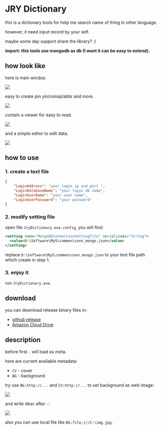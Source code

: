 # JRY Dictionary

this is a dictionary tools for help me search name of thing in other language.

however, it need input record by your self.

maybe some day support share the library? :)

**import: this tools use mongodb as db (I want it can be easy to extend).**

## how look like

here is main windos:

![](https://i.imgur.com/7uQKkG9.png)

easy to create pin yin/romaji/abbr and more.

![](https://i.imgur.com/tlnEyCD.png)

contain a viewer for easy to read.

![](https://i.imgur.com/uiD8yBr.png)

and a simple editor to edit data.

![](https://i.imgur.com/UZyXRzP.png)

## how to use

### 1. create a text file

``` json
{
    "LoginAddress": "your login ip and port ",
    "LoginDatabaseName": "your login db name",
    "LoginUserName": "your user name",
    "LoginUserPassword": "your password"
}
```

### 2. modify setting file

open file `JryDictionary.exe.config`, you will find:

``` xml
<setting name="MongoDbConnectionSettingFile" serializeAs="String">
  <value>D:\Software\MyS\common\conn_mongo.json</value>
</setting>
```

replace `D:\Software\MyS\common\conn_mongo.json` to your text file path which create in step 1.

### 3. enjoy it

run `JryDictionary.exe`. 

## download

you can download release binary files in:

* [github release](https://github.com/Cologler/JRYDictionary/releases)
* [Amazon Cloud Drive](http://amzn.to/1s3GeGb)

## description

before first `-` will load as meta.

here are current available metadata:

* `CV` - cover
* `BG` - background

try use `BG:http://...` and `CV:http://...` to set background as web image:

![](https://i.imgur.com/f9pOtI9.png)

and write desc after `-`:

![](https://i.imgur.com/SdHbhUk.png)

also you can use local file like `BG:file:///C:\img.jpg`.

